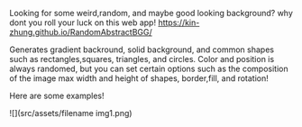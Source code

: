 Looking for some weird,random, and maybe good looking background? why dont you roll your luck on this web app!
https://kin-zhung.github.io/RandomAbstractBGG/

Generates gradient backround, solid background, and common shapes such as rectangles,squares, triangles, and circles. Color and position is always randomed, but you can set certain options such as the composition of the image max width and height of shapes, border,fill, and rotation!

Here are some examples!

![](src/assets/filename img1.png)
